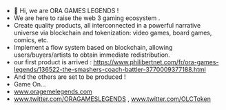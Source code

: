 - 👋 Hi, we are ORA GAMES LEGENDS ! 
- We are here to raise the web 3 gaming ecosystem .
- Create quality products, all interconnected in a powerful narrative universe via blockchain and tokenization: video games, board games, comics, etc.
- Implement a flow system based on blockchain, allowing users/buyers/artists to obtain immediate redistribution.
- our first product is arrived : https://www.philibertnet.com/fr/ora-games-legends/136522-the-smashers-coach-battler-3770009377188.html
- And the others are set to be produced !
- Game On...
- www.oragemelegends.com
- www.twitter.com/ORAGAMESLEGENDS , www.twitter.com/OLCToken
